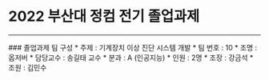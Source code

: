 # 2022 부산대 정컴 전기 졸업과제
<hr/>
### 졸업과제 팀 구성
* 주제 : 기계장치 이상 진단 시스템 개발
* 팀 번호 : 10
* 조명 : 옵저버
* 담당교수 : 송길태 교수
* 분과 : A (인공지능)
* 인원 : 2명
* 조장 : 강금석
* 조원 : 김민수
